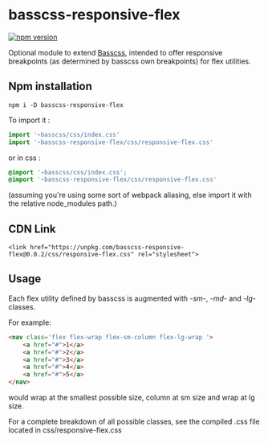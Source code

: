 
# basscss-responsive-flex

[![npm version](https://badge.fury.io/js/basscss-responsive-flex.svg)](https://badge.fury.io/js/basscss-responsive-flex)


Optional module to extend [Basscss](http://basscss.com), intended to offer responsive breakpoints (as determined by basscss own breakpoints) for flex utilities.

## Npm installation

```
npm i -D basscss-responsive-flex
```

To import it :

```js
import '~basscss/css/index.css'
import '~basscss-responsive-flex/css/responsive-flex.css'
```

or in css :

```css
@import '~basscss/css/index.css';
@import '~basscss-responsive-flex/css/responsive-flex.css'
```

(assuming you're using some sort of webpack aliasing, else import it with the relative node_modules path.)

## CDN Link

```
<link href="https://unpkg.com/basscss-responsive-flex@0.0.2/css/responsive-flex.css" rel="stylesheet">
```

## Usage

Each flex utility defined by basscss is augmented with *-sm-*, *-md-* and *-lg-* classes.

For example:

```html
<nav class='flex flex-wrap flex-sm-column flex-lg-wrap '>
    <a href="#">1</a>
    <a href="#">2</a>
    <a href="#">3</a>
    <a href="#">4</a>
    <a href="#">5</a>
</nav>
```

would wrap at the smallest possible size, column at sm size and wrap at lg size.

For a complete breakdown of all possible classes, see the compiled .css file located in css/responsive-flex.css
